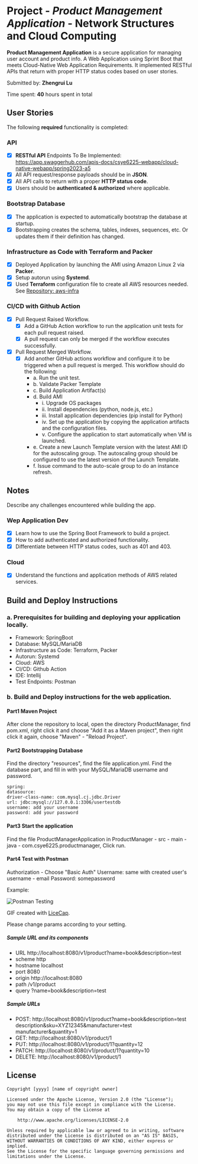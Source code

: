 # Project - *Product Management Application* - Network Structures and Cloud Computing

**Product Management Application** is a secure application for managing user account and product info. A Web Application using Sprint Boot that meets Cloud-Native Web Application Requirements. It implemented RESTful APIs that return with proper HTTP status codes based on user stories.

Submitted by: **Zhengrui Lu**

Time spent: **40** hours spent in total

## User Stories

The following **required** functionality is completed:

### API
* [X] **RESTful API** Endpoints To Be Implemented: https://app.swaggerhub.com/apis-docs/csye6225-webapp/cloud-native-webapp/spring2023-a5
* [X] All API request/response payloads should be in **JSON**.
* [X] All API calls to return with a proper **HTTP status code**.
* [X] Users should be **authenticated & authorized** where applicable.

### Bootstrap Database
* [X] The application is expected to automatically bootstrap the database at startup.
* [X] Bootstrapping creates the schema, tables, indexes, sequences, etc. Or updates them if their definition has changed.

### Infrastructure as Code with Terraform and Packer
* [X] Deployed Application by launching the AMI using Amazon Linux 2 via **Packer**.
* [X] Setup autorun using **Systemd**.
* [X] Used **Terraform** configuration file to create all AWS resources needed. See [Repository: aws-infra](https://github.com/ZhengruiLu/aws-infra)

### CI/CD with Github Action
* [X] Pull Request Raised Workflow.
    * [X] Add a GitHub Action workflow to run the application unit tests for each pull request raised.
    * [X] A pull request can only be merged if the workflow executes successfully.
* [X] Pull Request Merged Workflow.
    * [X] Add another GitHub actions workflow and configure it to be triggered when a pull request is merged. This workflow should do the following:
        - a. Run the unit test.
        - b. Validate Packer Template
        - c. Build Application Artifact(s)
        - d. Build AMI
            - i. Upgrade OS packages
            - ii. Install dependencies (python, node.js, etc.)
            - iii. Install application dependencies (pip install for Python)
            - iv. Set up the application by copying the application artifacts and the configuration files.
            - v. Configure the application to start automatically when VM is launched.
        - e. Create a new Launch Template version with the latest AMI ID for the autoscaling group. The autoscaling group should be configured to use the latest version of the Launch Template.
        - f. Issue command to the auto-scale group to do an instance refresh.

## Notes
Describe any challenges encountered while building the app.

### Wep Application Dev
* [X] Learn how to use the Spring Boot Framework to build a project.
* [X] How to add authenticated and authorized functionality.
* [X] Differentiate between HTTP status codes, such as 401 and 403.

### Cloud
* [X] Understand the functions and application methods of AWS related services.

## Build and Deploy Instructions
### a. Prerequisites for building and deploying your application locally.
- Framework: SpringBoot
- Database: MySQL/MariaDB
- Infrastructure as Code: Terraform, Packer
- Autorun: Systemd
- Cloud: AWS
- CI/CD: Github Action
- IDE: Intellij
- Test Endpoints: Postman

### b. Build and Deploy instructions for the web application.
#### Part1 Maven Project
After clone the repository to local, open the directory ProductManager,
find pom.xml, right click it and choose "Add it as a Maven project",
then right click it again, choose "Maven" - "Reload Project".

#### Part2 Bootstrapping Database
Find the directory "resources", find the file application.yml. Find the database part,
and fill in with your MySQL/MariaDB username and password.
```
spring:
datasource:
driver-class-name: com.mysql.cj.jdbc.Driver
url: jdbc:mysql://127.0.0.1:3306/usertestdb
username: add your username
password: add your password
```

#### Part3 Start the application
Find the file ProductManagerApplication in ProductManager - src - main - java - com.csye6225.productmanager,
Click run.

#### Part4 Test with Postman
Authorization - Choose "Basic Auth"
Username: same with created user's username - email
Password: somepassword

Example:

<img src='postman_testing.gif' title='Postman Testing' width='' alt='Postman Testing' />

GIF created with [LiceCap](http://www.cockos.com/licecap/).

Please change params according to your setting.
##### Sample URL and its components
- URL 	http://localhost:8080/v1/product?name=book&description=test
- scheme	    http
- hostname      localhost
- port	        8080
- origin        http://localhost:8080
- path	        /v1/product
- query	        ?name=book&description=test

##### Sample URLs
- POST: http://localhost:8080/v1/product?name=book&description=test description&sku=XYZ12345&manufacturer=test manufacturer&quantity=1
- GET: http://localhost:8080/v1/product/1
- PUT: http://localhost:8080/v1/product/1?quantity=12
- PATCH: http://localhost:8080/v1/product/1?quantity=10
- DELETE: http://localhost:8080/v1/product/1

## License
    Copyright [yyyy] [name of copyright owner]

    Licensed under the Apache License, Version 2.0 (the "License");
    you may not use this file except in compliance with the License.
    You may obtain a copy of the License at

        http://www.apache.org/licenses/LICENSE-2.0

    Unless required by applicable law or agreed to in writing, software
    distributed under the License is distributed on an "AS IS" BASIS,
    WITHOUT WARRANTIES OR CONDITIONS OF ANY KIND, either express or implied.
    See the License for the specific language governing permissions and
    limitations under the License.